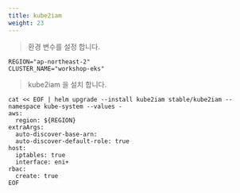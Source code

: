 ```yaml
---
title: kube2iam
weight: 23
---
```


> 환경 변수를 설정 합니다.

```
REGION="ap-northeast-2"
CLUSTER_NAME="workshop-eks"
```

> kube2iam 을 설치 합니다.

```
cat << EOF | helm upgrade --install kube2iam stable/kube2iam --namespace kube-system --values -
aws:
  region: ${REGION}
extraArgs:
  auto-discover-base-arn:
  auto-discover-default-role: true
host:
  iptables: true
  interface: eni+
rbac:
  create: true
EOF
```
